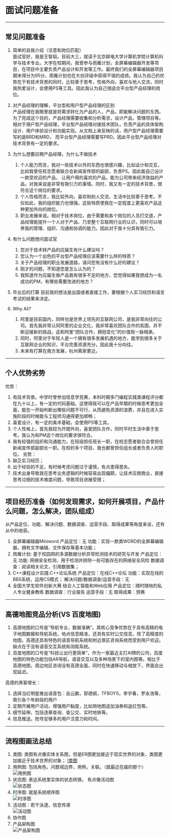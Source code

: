 # 面试问题准备
---
## 常见问题准备
1. 简单的自我介绍（注意和岗位匹配）  
   面试官好，我是王智韬，目前大三，就读于北京邮电大学计算机学院计算机科学与技术专业。大学在校期间，我曾参与雨雁计划，全屏幕编辑器开发等项目，在项目中主要负责产品设计和开发等工作。最终我们的全屏幕编辑器项目期末得分为95分，雨雁计划也在大创评级中获得不错的成绩。我认为自己的优势在于有技术背景的同时，比较善于思考，性格外向，喜欢与他人交流，同时我热爱设计，会使用PS等工具。因此我认为自己很适合平台型产品经理的岗位。

2. 对产品经理的理解，平台型和用户型产品经理的区别    
   产品经理在我眼里就是将需求转化为产品的人，产品，即能解决问题的东西。为了完成这个目的，产品经理需要收集和分析需求，设计产品，管理项目等。
   相对于用户型产品经理，平台型产品经理对接技术团队，负责产品的具体架构设计、用户体验设计和功能实现。从文档上来反映的话，用户型产品经理需要写的是BRD和MRD， 而平台型产品经理需要写PRD。因此平台型产品经理对技术背景有一定的要求。

3. 为什么想要应聘产品经理，为什么不做技术    
    1. 个人能力而言，我对一些技术以外的东西也很感兴趣，比如设计和交互，比如我曾任校志愿者联合会新闻宣传部的副部，负责PS。因此能自己设计一款受欢迎的产品， 让用户用的喜欢的产品，能为公司带来经济效益的产品，对我来说是非常有吸引力的事情。同时，我又有一定的技术背景，很符合这个岗位的要求。
    2. 个人性格而言，我比较外向，喜欢和别人交流，生活中比较善于思考。不仅如此，我的组织能力也很强，这些特质使我在一定程度上更喜欢产品这种更加外向的岗位。
    3. 职业发展来说。相对于技术岗位，由于需要和各个岗位的人员打交道，产品经理能提升一个人对于产品、乃至整个互联网行业的认识，同时可以培养我的管理、组织、沟通和协调的能力。因此对于我十分具有吸引力。

4. 有什么问题想问面试官   
   1. 您对于技术转产品的应届生有什么建议吗？
   2. 您认为一个出色的平台型产品经理应该需要什么样的特质？
   3. 关于产品经理的职业发展道路，请问您有没有什么好的建议？
   4. 刚才的问题，不知道您是怎么认为的？
   5. 我知道作为应届生做产品我有很多不足的地方，您觉得如果我想成为一名成功的PM，有哪些需要改进的地方？
   
5. 毕业后的打算
   目前我的想法是出国或者直接工作，要根据个人实习经历和语言考试的结果来决定。

6. Why Ali?
   1. 阿里是目前国内，同样也是世界上领先的互联网公司，是我非常向往的公司。首先我非常认同阿里的企业文化，我非常喜欢团队合作的氛围，并不断迎接新的挑战，这和阿里“团队合作，拥抱变化”的价值观一脉相承。
   2. 同时，阿里对于年轻人是一个拥有很多发展机遇的地方，能学到很多关于互联网企业的知识，平台完善资源充分，因此我十分向往。
   3. 未来有打算在南方发展，杭州离家更近。
   
---
## 个人优势劣势
优势：
1. 有技术背景。中学时曾参加信息学竞赛，本科时期多门编程实践类课程评分都在九十以上，有一定的代码基础。这使得我可以在产品早期的时候思考更加全面，能在一开始判断出哪些问题不可行，从而避免资源的浪费，并且在进入实施阶段的时候能与工程师沟通得更加顺畅；
2. 喜爱设计，有一定的美术基础，会使用PS等工具。
3. 个人性格上，首先我较为开朗外向，喜爱团队合作，同时平时生活中善于思考。我认为和PM这个岗位的要求很符合。
4. 我有较强的组织和沟通能力，在班级担任班长一职，在校志愿者联合会曾担任新闻宣传部副部长一职。在校的多个项目，我也都曾担任组长或者负责人的职位。
劣势：
1. 缺乏实习经历；
2. 出于经验的不足，有时候考虑问题过于谨慎，有点患得患失。
3. 技术出身导致我在思考业务逻辑的时候容易出现偏颇，让技术压倒商业，直接思考过细的技术难度问题，导致项目进展受限；


---
## 项目经历准备（如何发现需求，如何开展项目，产品什么问题，怎么解决，团队组成）
从产品定位、功能、解决问题、数据调查、运营手段、取得成果等角度来谈，还有从中的收获。
1. 全屏幕编辑器Miniword
   产品定位：无
   功能：实现一款类WORD的全屏幕编辑器，拥有文字编辑、文件保存等基本功能；
2. 雨雁计划: 基于校园网的多源数据分析异常检测技术的研究与开发
   产品定位：无
   功能: 网络安全检测，用于检测并排除一些可能存在的网络安全风险
   数据调查：阅读相关论文，引用数据集；
3. C++课程设计实践:C++论坛系统
   产品定位：在线C++论坛
   功能：实现在线的BBS系统，运用CS模式；
   解决问题/数据调查/运营手段：无
4. 全国大学生软件创新大赛
   结合人工智能和Web应用
   产品定位：随时随地的私人专业健身教练
   数据调查：行业报告
   运营手段：无
   取得成果：预赛
---
## 高德地图竞品分析(VS 百度地图)
1. 高德地图的口号是“导航专业，数据准确”。其核心竞争优势在于具有高精的电子地图数据和导航系统，地点信息精准，还具有实时公交信息。除了高精度的地图，高德还具有特色的语音导航系统和附近景区咨询系统而受到用户欢迎。缺点在于没有语音交互系统和测距系统。
2. 百度地图的口号是“科技让出行更简单”，作为一家最近主打AI牌的公司，百度地图的特色功能包括AR导航，语音交互以及多种场景下的室内图等。相比于高德地图，周边地区咨询没有高德全面，同时在快速移动与缩放下，界面会出现延迟。

高德的黑客增长：
1. 选择当红明星推出语音包：岳云鹏，郭德纲，TFBOYS，李宇春，罗永浩等，吸引各个年龄段的用户
2. 定期开展用户活动，增强用户黏度，比如用地图送加油券和返红包等。
3. 细节延伸，包括违章查询、查公交、实时地铁等。
4. 信息推送。抢夺足够多的用户注意力和时间。

---
## 流程图画法总结
1. 类图: 类图有点像实体关系图，但是ER图更加接近于现实世界的对象，类图更加接近于技术世界的对象；
[!类图](https://s2.ax1x.com/2019/04/13/ALIdzQ.png)
3. 用例图: 包括角色，问题域边界，用例，关联。（就最近在画的那个）  
![用例图](https://s2.ax1x.com/2019/04/13/ALI2JU.png)
4. 状态图: 表达系统里实体的状态转换。 有点像活动图  
![状态图](https://s2.ax1x.com/2019/04/13/ALI7o6.png)
5. 时序图: 就是系统顺序图  
![时序图](https://s2.ax1x.com/2019/04/13/ALoPFf.png)
6. 活动图：若干泳道，信息传递  
![活动图](https://s2.ax1x.com/2019/04/13/ALoiY8.png)
7. 协作图  
8. 产品架构图  
![产品架构图](https://s2.ax1x.com/2019/04/13/ALoG6J.png)
